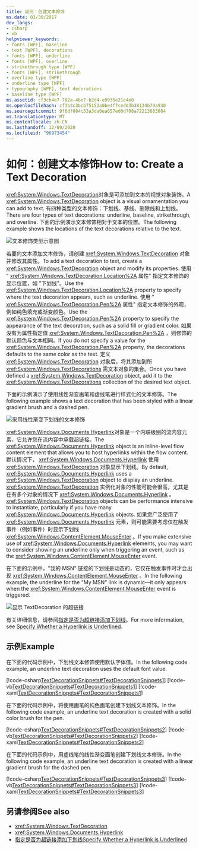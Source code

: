 ```yaml
---
title: 如何：创建文本修饰
ms.date: 03/30/2017
dev_langs:
- csharp
- vb
helpviewer_keywords:
- fonts [WPF], baseline
- text [WPF], decorations
- fonts [WPF], underline
- fonts [WPF], overline
- strikethrough type [WPF]
- fonts [WPF], strikethrough
- overline type [WPF]
- underline type [WPF]
- typography [WPF], text decorations
- baseline type [WPF]
ms.assetid: cf3cb4e7-782a-4be7-b2d4-e0935e21e4e0
ms.openlocfilehash: cf3b3c3bcb75153a0be4f7ced03b38134b79a930
ms.sourcegitcommit: 9f6df084c53a3da0ea657ed0d708a72213683084
ms.translationtype: MT
ms.contentlocale: zh-CN
ms.lasthandoff: 12/09/2020
ms.locfileid: "96973454"
---
```

# <a name="how-to-create-a-text-decoration"></a><span data-ttu-id="3ac40-102">如何：创建文本修饰</span><span class="sxs-lookup"><span data-stu-id="3ac40-102">How to: Create a Text Decoration</span></span>
<span data-ttu-id="3ac40-103"><xref:System.Windows.TextDecoration>对象是可添加到文本的视觉对象装饰。</span><span class="sxs-lookup"><span data-stu-id="3ac40-103">A <xref:System.Windows.TextDecoration> object is a visual ornamentation you can add to text.</span></span> <span data-ttu-id="3ac40-104">有四种类型的文本修饰：下划线、基线、删除线和上划线。</span><span class="sxs-lookup"><span data-stu-id="3ac40-104">There are four types of text decorations: underline, baseline, strikethrough, and overline.</span></span> <span data-ttu-id="3ac40-105">下面的示例演示文本修饰相对于文本的位置。</span><span class="sxs-lookup"><span data-stu-id="3ac40-105">The following example shows the locations of the text decorations relative to the text.</span></span>  
  
 ![文本修饰类型示意图](./media/how-to-create-a-text-decoration/text-decoration-types.gif)  
  
 <span data-ttu-id="3ac40-107">若要向文本添加文本修饰，请创建 <xref:System.Windows.TextDecoration> 对象并修改其属性。</span><span class="sxs-lookup"><span data-stu-id="3ac40-107">To add a text decoration to text, create a <xref:System.Windows.TextDecoration> object and modify its properties.</span></span> <span data-ttu-id="3ac40-108">使用 " <xref:System.Windows.TextDecoration.Location%2A> 属性" 指定文本修饰的显示位置，如 "下划线"。</span><span class="sxs-lookup"><span data-stu-id="3ac40-108">Use the <xref:System.Windows.TextDecoration.Location%2A> property to specify where the text decoration appears, such as underline.</span></span> <span data-ttu-id="3ac40-109">使用 " <xref:System.Windows.TextDecoration.Pen%2A> 属性" 指定文本修饰的外观，例如纯色填充或渐变颜色。</span><span class="sxs-lookup"><span data-stu-id="3ac40-109">Use the <xref:System.Windows.TextDecoration.Pen%2A> property to specify the appearance of the text decoration, such as a solid fill or gradient color.</span></span> <span data-ttu-id="3ac40-110">如果没有为属性指定值 <xref:System.Windows.TextDecoration.Pen%2A> ，则修饰的默认颜色与文本相同。</span><span class="sxs-lookup"><span data-stu-id="3ac40-110">If you do not specify a value for the <xref:System.Windows.TextDecoration.Pen%2A> property, the decorations defaults to the same color as the text.</span></span> <span data-ttu-id="3ac40-111">定义 <xref:System.Windows.TextDecoration> 对象后，将其添加到所 <xref:System.Windows.TextDecorations> 需文本对象的集合。</span><span class="sxs-lookup"><span data-stu-id="3ac40-111">Once you have defined a <xref:System.Windows.TextDecoration> object, add it to the <xref:System.Windows.TextDecorations> collection of the desired text object.</span></span>  
  
 <span data-ttu-id="3ac40-112">下面的示例演示了使用线性渐变画笔和虚线笔进行样式化的文本修饰。</span><span class="sxs-lookup"><span data-stu-id="3ac40-112">The following example shows a text decoration that has been styled with a linear gradient brush and a dashed pen.</span></span>  
  
 ![采用线性渐变下划线的文本修饰](./media/how-to-create-a-text-decoration/text-decoration-gradient.png)  
  
 <span data-ttu-id="3ac40-114"><xref:System.Windows.Documents.Hyperlink>对象是一个内联级别的流内容元素，它允许您在流内容中承载超链接。</span><span class="sxs-lookup"><span data-stu-id="3ac40-114">The <xref:System.Windows.Documents.Hyperlink> object is an inline-level flow content element that allows you to host hyperlinks within the flow content.</span></span> <span data-ttu-id="3ac40-115">默认情况下， <xref:System.Windows.Documents.Hyperlink> 使用 <xref:System.Windows.TextDecoration> 对象显示下划线。</span><span class="sxs-lookup"><span data-stu-id="3ac40-115">By default, <xref:System.Windows.Documents.Hyperlink> uses a <xref:System.Windows.TextDecoration> object to display an underline.</span></span> <span data-ttu-id="3ac40-116"><xref:System.Windows.TextDecoration> 实例化对象的性能可能会很高，尤其是在有多个对象的情况下 <xref:System.Windows.Documents.Hyperlink> 。</span><span class="sxs-lookup"><span data-stu-id="3ac40-116"><xref:System.Windows.TextDecoration> objects can be performance intensive to instantiate, particularly if you have many <xref:System.Windows.Documents.Hyperlink> objects.</span></span> <span data-ttu-id="3ac40-117">如果您广泛使用了 <xref:System.Windows.Documents.Hyperlink> 元素，则可能需要考虑仅在触发事件（例如事件）时显示下划线 <xref:System.Windows.ContentElement.MouseEnter> 。</span><span class="sxs-lookup"><span data-stu-id="3ac40-117">If you make extensive use of <xref:System.Windows.Documents.Hyperlink> elements, you may want to consider showing an underline only when triggering an event, such as the <xref:System.Windows.ContentElement.MouseEnter> event.</span></span>  
  
 <span data-ttu-id="3ac40-118">在下面的示例中，"我的 MSN" 链接的下划线是动态的，它仅在触发事件时才会出现 <xref:System.Windows.ContentElement.MouseEnter> 。</span><span class="sxs-lookup"><span data-stu-id="3ac40-118">In the following example, the underline for the "My MSN" link is dynamic—it only appears when the <xref:System.Windows.ContentElement.MouseEnter> event is triggered.</span></span>  
  
 ![显示 TextDecoration 的超链接](./media/how-to-create-a-text-decoration/text-decorations-hyperlinks.png)  

 <span data-ttu-id="3ac40-120">有关详细信息，请参阅[指定是否为超链接添加下划线](how-to-specify-whether-a-hyperlink-is-underlined.md)。</span><span class="sxs-lookup"><span data-stu-id="3ac40-120">For more information, see [Specify Whether a Hyperlink is Underlined](how-to-specify-whether-a-hyperlink-is-underlined.md).</span></span>  
  
## <a name="example"></a><span data-ttu-id="3ac40-121">示例</span><span class="sxs-lookup"><span data-stu-id="3ac40-121">Example</span></span>  
 <span data-ttu-id="3ac40-122">在下面的代码示例中，下划线文本修饰使用默认字体值。</span><span class="sxs-lookup"><span data-stu-id="3ac40-122">In the following code example, an underline text decoration uses the default font value.</span></span>  
  
 [!code-csharp[TextDecorationSnippets#TextDecorationSnippets1](~/samples/snippets/csharp/VS_Snippets_Wpf/TextDecorationSnippets/CSharp/Window1.xaml.cs#textdecorationsnippets1)]
 [!code-vb[TextDecorationSnippets#TextDecorationSnippets1](~/samples/snippets/visualbasic/VS_Snippets_Wpf/TextDecorationSnippets/visualbasic/window1.xaml.vb#textdecorationsnippets1)]
 [!code-xaml[TextDecorationSnippets#TextDecorationSnippets1](~/samples/snippets/csharp/VS_Snippets_Wpf/TextDecorationSnippets/CSharp/Window1.xaml#textdecorationsnippets1)]  
  
 <span data-ttu-id="3ac40-123">在下面的代码示例中，将使用画笔的纯色画笔创建下划线文本修饰。</span><span class="sxs-lookup"><span data-stu-id="3ac40-123">In the following code example, an underline text decoration is created with a solid color brush for the pen.</span></span>  
  
 [!code-csharp[TextDecorationSnippets#TextDecorationSnippets2](~/samples/snippets/csharp/VS_Snippets_Wpf/TextDecorationSnippets/CSharp/Window1.xaml.cs#textdecorationsnippets2)]
 [!code-vb[TextDecorationSnippets#TextDecorationSnippets2](~/samples/snippets/visualbasic/VS_Snippets_Wpf/TextDecorationSnippets/visualbasic/window1.xaml.vb#textdecorationsnippets2)]
 [!code-xaml[TextDecorationSnippets#TextDecorationSnippets2](~/samples/snippets/csharp/VS_Snippets_Wpf/TextDecorationSnippets/CSharp/Window1.xaml#textdecorationsnippets2)]  
  
 <span data-ttu-id="3ac40-124">在下面的代码示例中，用虚线笔的线性渐变画笔创建下划线文本修饰。</span><span class="sxs-lookup"><span data-stu-id="3ac40-124">In the following code example, an underline text decoration is created with a linear gradient brush for the dashed pen.</span></span>  
  
 [!code-csharp[TextDecorationSnippets#TextDecorationSnippets3](~/samples/snippets/csharp/VS_Snippets_Wpf/TextDecorationSnippets/CSharp/Window1.xaml.cs#textdecorationsnippets3)]
 [!code-vb[TextDecorationSnippets#TextDecorationSnippets3](~/samples/snippets/visualbasic/VS_Snippets_Wpf/TextDecorationSnippets/visualbasic/window1.xaml.vb#textdecorationsnippets3)]
 [!code-xaml[TextDecorationSnippets#TextDecorationSnippets3](~/samples/snippets/csharp/VS_Snippets_Wpf/TextDecorationSnippets/CSharp/Window1.xaml#textdecorationsnippets3)]  
  
## <a name="see-also"></a><span data-ttu-id="3ac40-125">另请参阅</span><span class="sxs-lookup"><span data-stu-id="3ac40-125">See also</span></span>

- <xref:System.Windows.TextDecoration>
- <xref:System.Windows.Documents.Hyperlink>
- [<span data-ttu-id="3ac40-126">指定是否为超链接添加下划线</span><span class="sxs-lookup"><span data-stu-id="3ac40-126">Specify Whether a Hyperlink is Underlined</span></span>](how-to-specify-whether-a-hyperlink-is-underlined.md)
